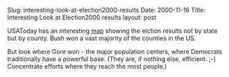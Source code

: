 Slug: interesting-look-at-election2000-results
Date: 2000-11-16
Title: Interesting Look at Election2000 results
layout: post

USAToday has an interesting <a href="http://www.usatoday.com/news/vote2000/cbc/map.htm" title="Election results by county">map</a> showing the elction results not by state but by county. Bush won a vast majority of the counties in the US.

But look where Gore won - the major population centers, where Democrats traditionally have a powerful base. (They are, if nothing else, efficient. ;-) Concentrate efforts where they reach the most people.)
